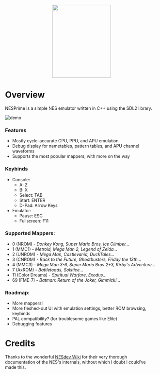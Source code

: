 <p align="center"><img src="https://github.com/jeffrey-m4k/NESPrime/assets/52832383/1428cf69-13ce-40ca-953a-765901518195" width=192 height=240/>
</p>

# Overview
NESPrime is a simple NES emulator written in C++ using the SDL2 library.

![demo](https://github.com/jeffrey-m4k/NESPrime/assets/52832383/590795cf-dc30-4b3d-aed6-664979539a91)

### Features
- Mostly cycle-accurate CPU, PPU, and APU emulation
- Debug display for nametables, pattern tables, and APU channel waveforms
- Supports the most popular mappers, with more on the way

### Keybinds
- Console:
  - A: Z
  - B: X
  - Select: TAB
  - Start: ENTER
  - D-Pad: Arrow Keys
- Emulator:
  - Pause: ESC
  - Fullscreen: F11
 
### Supported Mappers:
  - 0 (NROM) - *Donkey Kong, Super Mario Bros, Ice Climber...*
  - 1 (MMC1) - *Metroid, Mega Man 2, Legend of Zelda...*
  - 2 (UNROM) - *Mega Man, Castlevania, DuckTales...*
  - 3 (CNROM) - *Back to the Future, Ghostbusters, Friday the 13th...*
  - 4 (MMC3) - *Mega Man 3-6, Super Mario Bros 2+3, Kirby's Adventure...*
  - 7 (AxROM) - *Battletoads, Solstice...*
  - 11 (Color Dreams) - *Spiritual Warfare, Exodus...*
  - 69 (FME-7) - *Batman: Return of the Joker, Gimmick!...*

### Roadmap:
- More mappers!
- More fleshed-out UI with emulation settings, better ROM browsing, keybinds
- PAL compatibility? (for troublesome games like Elite)
- Debugging features

# Credits
Thanks to the wonderful [NESdev Wiki](https://www.nesdev.org/wiki/Nesdev_Wiki) for their very thorough documentation of the NES's internals, without which I doubt I could've made this.
